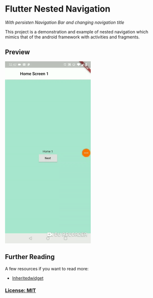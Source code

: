 # Flutter Nested Navigation
<i>With persisten Navigation Bar and changing navigation title</i>

This project is a demonstration and example of nested navigation which mimics that of the android framework with activities and fragments.

## Preview

<img src="screenshots/preview.gif" height="600">

## Further Reading

A few resources if you want to read more:

- [Inheritedwidget](https://medium.com/flutter-community/widget-state-buildcontext-inheritedwidget-898d671b7956)


### [License: MIT](LICENSE.md)

